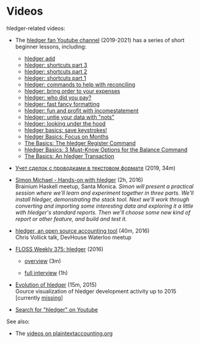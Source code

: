 # Videos

hledger-related videos:

- The [hledger fan Youtube channel](https://www.youtube.com/channel/UCZLxXTjOqLzq4z5Jy0AyWSQ) (2019-2021)
  has a series of short beginner lessons, including:
  - [hledger add](https://www.youtube.com/watch?v=oel7fBv1frI)
  - [hledger: shortcuts part 3](https://www.youtube.com/watch?v=_3pHNICDgHc)
  - [hledger: shortcuts part 2](https://www.youtube.com/watch?v=0d-28UIFhlo)
  - [hledger: shortcuts part 1](https://www.youtube.com/watch?v=ItnYCw8cgKc)
  - [hledger: commands to help with reconciling](https://www.youtube.com/watch?v=gt4hm8pfMHk)
  - [hledger: bring order to your expenses](https://www.youtube.com/watch?v=O7_--Jz0jeQ&t=2s)
  - [hledger: who did you pay?](https://www.youtube.com/watch?v=DrMoawQBKHE)
  - [hledger: fast fancy formatting](https://www.youtube.com/watch?v=Hb-hK8Lc67s)
  - [hledger: fun and profit with incomestatement](https://www.youtube.com/watch?v=U4An3AHtDkg)
  - [hledger: untie your data with "nots"](https://www.youtube.com/watch?v=nMt5VxZv-78)
  - [hledger: looking under the hood](https://www.youtube.com/watch?v=2Gw_9faB18c)
  - [hledger basics: save keystrokes!](https://www.youtube.com/watch?v=Kg8u819XH4Y)
  - [hledger Basics: Focus on Months](https://www.youtube.com/watch?v=U7XCbriMWGk)
  - [The Basics: The hledger Register Command](https://www.youtube.com/watch?v=C75nM7lQzJY)
  - [hledger Basics: 3 Must-Know Options for the Balance Command](https://www.youtube.com/watch?v=JZE5302SrtM)
  - [The Basics: An hledger Transaction](https://www.youtube.com/watch?v=SSz09ThShrs)
  
- [Учет сделок с проводками в текстовом формате](https://www.youtube.com/watch?v=1qrFjSVav2Q) (2019, 34m)

- [Simon Michael - Hands-on with hledger](https://www.youtube.com/watch?v=H_CdGzLbc7A) (2h, 2016)  <!-- sep 2 -->\
  Brainium Haskell meetup, Santa Monica.
  *Simon will present a practical session where we'll learn and
  experiment together in three parts. We'll install hledger,
  demonstrating the stack tool. Next we'll work through converting and
  importing some interesting data and exploring it a little with
  hledger's standard reports. Then we'll choose some new kind of report
  or other feature, and build and test it.*

- [hledger, an open source accounting tool](https://www.youtube.com/watch?v=-WahFvxhCRc&t=895s) (40m, 2016) <!-- apr 16 -->\
  Chris Vollick talk, DevHouse Waterloo meetup

- [FLOSS Weekly 375: hledger](https://twit.tv/shows/floss-weekly/episodes/375) (2016) <!-- feb 16 -->

  - [overview](https://www.youtube.com/watch?v=qS2UcDV_lbs) (3m)

  - [full interview](https://www.youtube.com/watch?v=Xjl-wVJcYpE) (1h)

- [Evolution of hledger](https://www.youtube.com/watch?v=dEADGr9dqow) (15m, 2015) <!-- jul 20 -->\
  Gource visualization of hledger development activity up to 2015
  [currently [missing](https://www.reddit.com/r/haskell/comments/cr4dkm/evolution_of_ghc_glasgow_haskell_compiler_video/ex3k02j/)]

- [Search for "hledger" on Youtube](https://www.youtube.com/results?search_query=hledger)


See also:

- The [videos on plaintextaccounting.org](https://plaintextaccounting.org/#videos)
